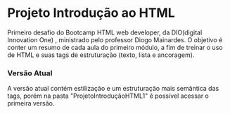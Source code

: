 # Projeto Introdução ao HTML
Primeiro desafio do Bootcamp HTML web developer, da DIO(digital Innovation One) , ministrado pelo professor Diogo Mainardes. O objetivo é conter um resumo de cada aula do primeiro módulo, a fim de treinar o uso de HTML e suas tags de estruturação (texto, lista e ancoragem). 
### Versão Atual
A versão atual contém estilização e um estruturação mais semântica das tags, porém na pasta "ProjetoIntroduçãoHTML1" é possível acessar o primeira versão.
